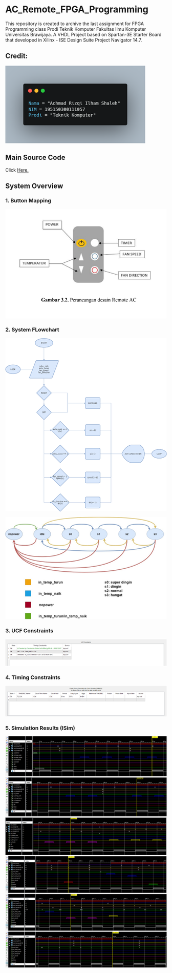 # AC_Remote_FPGA_Programming
This repository is created to archive the last assignment for FPGA Programming class Prodi Teknik Komputer Fakultas Ilmu Komputer Universitas Brawijaya. A VHDL Project based on Spartan-3E Starter Board that developed in Xilinx - ISE Design Suite Project Navigator 14.7.

## Credit:
![alt text](documentation/identity.png)

## Main Source Code
Click [Here.](sourcecode/AC_Remote.vhd)

## System Overview

### 1. Button Mapping
![alt text](documentation/1.png)

### 2. System FLowchart
![alt text](documentation/5.png)

![alt text](documentation/6.jpg)

### 3. UCF Constraints
![alt text](documentation/image13.png)

### 4. Timing Constraints
![alt text](documentation/image14.png)

### 5. Simulation Results (ISim)
![alt text](documentation/image24.png)
![alt text](documentation/image25.png)
![alt text](documentation/image26.png)
![alt text](documentation/image27.png)
![alt text](documentation/image28.png)
![alt text](documentation/image29.png)
